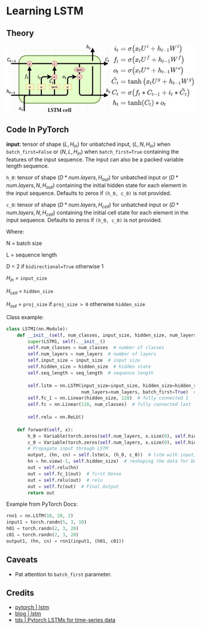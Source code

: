 # Learning LSTM

## Theory

<p align="center">
  <img src="static/g1.png" />
</p>

## Code In PyTorch

**input**: tensor of shape $(L, H_{in})$ for unbatched input, $(L, N, H_{in})$ when `batch_first=False` or $(N, L, H_{in})$ 
when `batch_first=True` containing the features of the input sequence. 
The input can also be a packed variable length sequence.

`h_0`: tensor of shape $(D * num.layers, H_{out})$ for unbatched input or $(D * num.layers, N, H_{out})$ 
containing the initial hidden state for each element in the input sequence. 
Defaults to zeros if `(h_0, c_0)` is not provided.

`c_0`: tensor of shape $(D * num.layers, H_{cell})$  for unbatched input or $(D * num.layers, N, H_{cell})$ 
containing the initial cell state for each element in the input sequence. 
Defaults to zeros if `(h_0, c_0)` is not provided.

Where:

N = batch size

L = sequence length

D = 2 if `bidirectional=True` otherwise 1

$H_{in}$ = `input_size`

$H_{cell}$ = `hidden_size`

$H_{out}$ = `proj_size` if `proj_size > 0` otherwise `hidden_size`


Class example:

```python
class LSTM1(nn.Module):
    def __init__(self, num_classes, input_size, hidden_size, num_layers, seq_length):
        super(LSTM1, self).__init__()
        self.num_classes = num_classes  # number of classes
        self.num_layers = num_layers  # number of layers
        self.input_size = input_size  # input size
        self.hidden_size = hidden_size  # hidden state
        self.seq_length = seq_length  # sequence length

        self.lstm = nn.LSTM(input_size=input_size, hidden_size=hidden_size,
                            num_layers=num_layers, batch_first=True)  # lstm
        self.fc_1 = nn.Linear(hidden_size, 128)  # fully connected 1
        self.fc = nn.Linear(128, num_classes)  # fully connected last layer

        self.relu = nn.ReLU()

    def forward(self, x):
        h_0 = Variable(torch.zeros(self.num_layers, x.size(0), self.hidden_size))  # hidden state
        c_0 = Variable(torch.zeros(self.num_layers, x.size(0), self.hidden_size))  # internal state
        # Propagate input through LSTM
        output, (hn, cn) = self.lstm(x, (h_0, c_0))  # lstm with input, hidden, and internal state
        hn = hn.view(-1, self.hidden_size)  # reshaping the data for Dense layer next
        out = self.relu(hn)
        out = self.fc_1(out)  # first Dense
        out = self.relu(out)  # relu
        out = self.fc(out)  # Final Output
        return out
```

Example from PyTorch Docs:
```python
rnn1 = nn.LSTM(10, 20, 2)
input1 = torch.randn(5, 3, 10)
h01 = torch.randn(2, 3, 20)
c01 = torch.randn(2, 3, 20)
output1, (hn, cn) = rnn1(input1, (h01, c01))
```

## Caveats

- Pat attention to `batch_first` parameter.

## Credits

- [pytorch | lstm](https://pytorch.org/docs/stable/generated/torch.nn.LSTM.html)
- [blog | lstm](https://cnvrg.io/pytorch-lstm/)
- [tds | Pytorch LSTMs for time-series data](https://towardsdatascience.com/pytorch-lstms-for-time-series-data-cd16190929d7)
